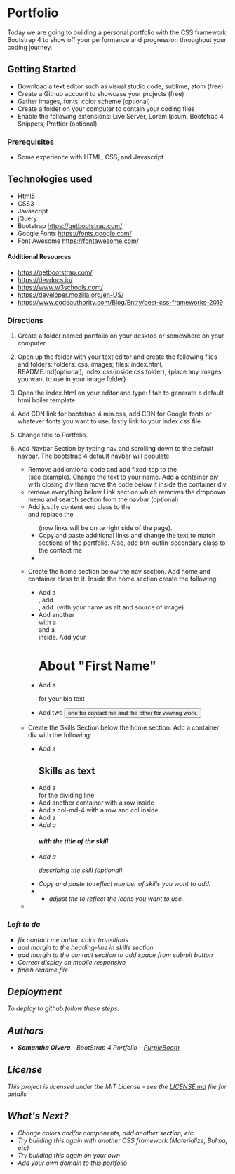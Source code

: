 # Portfolio
Today we are going to building a personal portfolio with the CSS framework Bootstrap 4 to show off your performance and progression throughout your coding journey. 

## Getting Started

- Download a text editor such as visual studio code, sublime, atom (free).
- Create a Github account to showcase your projects (free)
- Gather images, fonts, color scheme (optional)
- Create a folder on your computer to contain your coding files
- Enable the following extensions: Live Server, Lorem Ipsum, Bootstrap 4 Snippets, Prettier (optional)

### Prerequisites
- Some experience with HTML, CSS, and Javascript

## Technologies used
- Html5
- CSS3
- Javascript
- jQuery
- Bootstrap https://getbootstrap.com/
- Google Fonts https://fonts.google.com/
- Font Awesome https://fontawesome.com/


#### Additional Resources
- https://getbootstrap.com/
- https://devdocs.io/
- https://www.w3schools.com/
- https://developer.mozilla.org/en-US/
- https://www.codeauthority.com/Blog/Entry/best-css-frameworks-2019


<!-- Add stuff below for portfolio -->

### Directions

1. Create a folder named portfolio on your desktop or somewhere on your computer

2. Open up the folder with your text editor and create the following files and folders: 
folders: css, images; files: index.html, README.md(optional), index.css(inside css folder), {place any images you want to use in your image folder}

3. Open the index.html on your editor and type: ! tab to generate a default html boiler template. 

4. Add CDN link for bootstrap 4 min.css, add CDN for Google fonts or whatever fonts you want to use, lastly link to your index.css file. 

5. Change title to <your name> Portfolio.

6. Add Navbar Section by typing nav and scrolling down to the default navbar. The bootstrap 4 default navbar will populate. 
    - Remove addiontional code and add fixed-top to the <nav> (see example). Change the <a> text to your name. Add a container div with closing div then move the code below it inside the container div. 
    - remove everything below <a>Link</a> section which removes the dropdown menu and search section from the navbar (optional)
    - Add justify content end class to the <div id="colappsibleNavId"> and replace the <ul class="nav"> (now links will be on te right side of the page).
    - Copy and paste additional links and change the text to match sections of the portfolio. Also, add btn-outlin-secondary class to the contact me <li>
7. Create the home section below the nav section. Add home and container class to it. Inside the home section create the following:
    - Add a <div class="row mt-5">, add <div class="col-lg-6 mt-5 py-5 pl-5">, add <img class="img fluid" alt="" src=""> (with your name as alt and source of image)
    - Add another <div class="col-lg-6 my-auto"> with a <div class="row"> and a <div class="home-content offset-lg-l col-lg-10"> inside. Add your<h1 class="pb-3">About "First Name"</h1>
    - Add a <p class="pb-3"> for your bio text
    - Add two <button> one for contact me and the other for viewing work.

8. Create the Skills Section below the home section. Add a container div with the following:
    - Add a <h2> Skills as text
    - Add a <div> for the dividing line
    - Add another container with a row inside
    - Add a col-md-4 with a row and col inside
    - Add a <i class="fa fa-laptop">
    - Add a <h4> with the title of the skill
    - Add a <p> describing the skill (optional)
    - Copy and paste to reflect number of skills you want to add.
    - * adjust the <i> to reflect the icons you want to use.
9. 

### Left to do
- fix contact me button color transitions
- add margin to the heading-line in skills section
- add margin to the contact section to add space from submit button
- Correct display on mobile responsive
- finish readme file


## Deployment

To deploy to github follow these steps: 

## Authors

* **Samantha Olvera** - *BootStrap 4 Portfolio* - [PurpleBooth](https://github.com/PurpleBooth)

## License

This project is licensed under the MIT License - see the [LICENSE.md](LICENSE.md) file for details

## What's Next?

* Change colors and/or components, add another section, etc.
* Try building this again with another CSS framework (Materialize, Bulma, etc)
* Try building this again on your own
* Add your own domain to this portfolio
